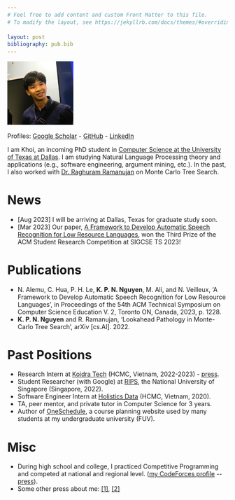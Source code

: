 ```yaml
---
# Feel free to add content and custom Front Matter to this file.
# To modify the layout, see https://jekyllrb.com/docs/themes/#overriding-theme-defaults

layout: post
bibliography: pub.bib
---
```


<img src='assets/ava-shirt.JPG' width="30%">

Profiles: [Google Scholar](https://scholar.google.com/citations?user=-oyrpkoAAAAJ&hl=en) - [GitHub](https://github.com/npnkhoi) - [LinkedIn](https://www.linkedin.com/in/npnkhoi/)

I am Khoi, an incoming PhD student in [Computer Science at the University of Texas at Dallas](https://cs.utdallas.edu/). I am studying Natural Language Processing theory and applications (e.g., software engineering, argument mining, etc.). In the past, I also worked with [Dr. Raghuram Ramanujan](https://www.davidson.edu/people/raghu-ramanujan) on Monte Carlo Tree Search.

<!-- Research interests:
1. Natural Language Processing: text embeddings, text generation, speech recognition, program synthesis, etc.
2. Computer game playing: reinforcement learning, adversarial search
3. Software Engineering by applying Machine Learning techniques -->

# News
- [Aug 2023] I will be arriving at Dallas, Texas for graduate study soon.
- [Mar 2023] Our paper, [A Framework to Develop Automatic Speech Recognition for Low Resource Languages](https://dl.acm.org/doi/10.1145/3545947.3573271), won the Third Prize of the ACM Student Research Competition at SIGCSE TS 2023!

# Publications

- N. Alemu, C. Hua, P. H. Le, **K. P. N. Nguyen**, M. Ali, and N. Veilleux, ‘A Framework to Develop Automatic Speech Recognition for Low Resource Languages’, in Proceedings of the 54th ACM Technical Symposium on Computer Science Education V. 2, Toronto ON, Canada, 2023, p. 1228.
- **K. P. N. Nguyen** and R. Ramanujan, ‘Lookahead Pathology in Monte-Carlo Tree Search’, arXiv [cs.AI]. 2022.

# Past Positions
- Research Intern at [Koidra Tech](https://www.koidra.ai/) (HCMC, Vietnam, 2022-2023) - [press](https://zingnews.vn/day-may-tinh-trong-cay-sinh-vien-nhan-duoc-dau-tu-tu-startup-trieu-do-post1412864.html).
- Student Researcher (with Google) at [RIPS](https://ims.nus.edu.sg/events/rips2022/), the National University of Singapore (Singapore, 2022).
- Software Engineer Intern at [Holistics Data](https://www.holistics.io/) (HCMC, Vietnam, 2020).
- TA, peer mentor, and private tutor in Computer Science for 3 years.
- Author of [OneSchedule](https://npnkhoi.github.io/oneschedule/), a course planning website used by many students at my undergraduate university (FUV).



# Misc
- During high school and college, I practiced Competitive Programming and competed at national and regional level. ([my CodeForces profile](https://codeforces.com/profile/pazabol) -- [press](https://fulbright.edu.vn/fulbright-students-win-bronze-medal-at-icpc-asia-can-tho-regional-contest/)).
- Some other press about me: [[1]](https://fulbright.edu.vn/fulbright-grants-first-awards-for-series-of-community-minded-projects/), [[2]](https://baokhanhhoa.vn/xa-hoi/giao-duc/201505/rieng-uoc-mo-chung-dam-me-2387073/)